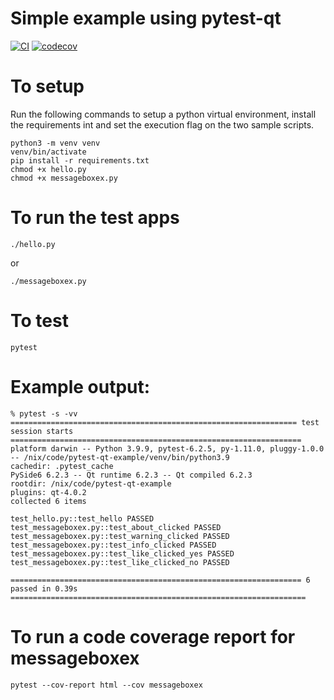 # Simple example using pytest-qt

[![CI](https://github.com/mkinney/pytest-qt-example/actions/workflows/main.yml/badge.svg)](https://github.com/mkinney/pytest-qt-example/actions/workflows/main.yml)
[![codecov](https://codecov.io/gh/mkinney/pytest-qt-example/branch/master/graph/badge.svg?token=FDF9R46W31)](https://codecov.io/gh/mkinney/pytest-qt-example)

# To setup

Run the following commands to setup a python virtual environment, install the requirements int and set the execution flag on the two sample scripts.

```
python3 -m venv venv
venv/bin/activate
pip install -r requirements.txt
chmod +x hello.py
chmod +x messageboxex.py
```

# To run the test apps

```
./hello.py
```

or

```
./messageboxex.py
```

# To test

```
pytest
```

# Example output:

```
% pytest -s -vv
================================================================ test session starts =================================================================
platform darwin -- Python 3.9.9, pytest-6.2.5, py-1.11.0, pluggy-1.0.0 -- /nix/code/pytest-qt-example/venv/bin/python3.9
cachedir: .pytest_cache
PySide6 6.2.3 -- Qt runtime 6.2.3 -- Qt compiled 6.2.3
rootdir: /nix/code/pytest-qt-example
plugins: qt-4.0.2
collected 6 items

test_hello.py::test_hello PASSED
test_messageboxex.py::test_about_clicked PASSED
test_messageboxex.py::test_warning_clicked PASSED
test_messageboxex.py::test_info_clicked PASSED
test_messageboxex.py::test_like_clicked_yes PASSED
test_messageboxex.py::test_like_clicked_no PASSED

================================================================= 6 passed in 0.39s ==================================================================
```

# To run a code coverage report for messageboxex

```
pytest --cov-report html --cov messageboxex
```
